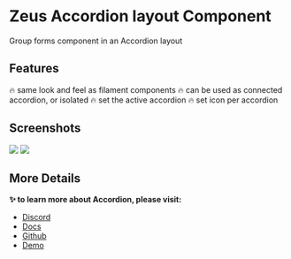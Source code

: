 # Zeus Accordion layout Component

Group forms component in an Accordion layout

## Features

🔥 same look and feel as filament components 
🔥 can be used as connected accordion, or isolated 
🔥 set the active accordion 
🔥 set icon per accordion

## Screenshots

![](https://larazeus.com/images/screenshots/accordion/accordion-1.png)
![](https://larazeus.com/images/screenshots/accordion/cover.png)

## More Details
**✨ to learn more about Accordion, please visit:**

- [Discord](#)
- [Docs](https://larazeus.com/docs/accordion)
- [Github](https://github.com/lara-zeus/accordion)
- [Demo](https://demo.larazeus.com/admin/accordion)
